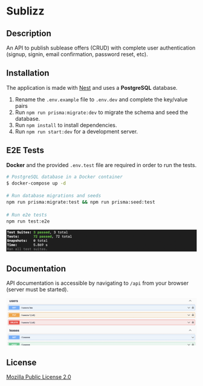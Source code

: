 # Sublizz

## Description

An API to publish sublease offers (CRUD) with complete user authentication (signup, signin, email confirmation, password reset, etc).

## Installation

The application is made with [Nest](https://github.com/nestjs/nest) and uses a **PostgreSQL** database.

1. Rename the `.env.example` file to `.env.dev` and complete the key/value pairs
2. Run `npm run prisma:migrate:dev` to migrate the schema and seed the database.
3. Run `npm install` to install dependencies.
4. Run `npm run start:dev` for a development server.

## E2E Tests

**Docker** and the provided `.env.test` file are required in order to run the tests.

```bash
# PostgreSQL database in a Docker container
$ docker-compose up -d

# Run database migrations and seeds
npm run prisma:migrate:test && npm run prisma:seed:test

# Run e2e tests
npm run test:e2e
```

![Screenshot](/screenshot_test.png)

## Documentation

API documentation is accessible by navigating to `/api` from your browser (server must be started).

![Screenshot](/screenshot_doc.png)

## License

[Mozilla Public License 2.0](https://www.mozilla.org/en-US/MPL/2.0/)
